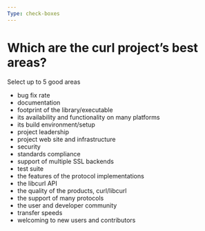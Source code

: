 ```yaml
---
Type: check-boxes
---
```


# Which are the curl project’s best areas?

Select up to 5 good areas

- bug fix rate
- documentation
- footprint of the library/executable
- its availability and functionality on many platforms
- its build environment/setup
- project leadership
- project web site and infrastructure
- security
- standards compliance
- support of multiple SSL backends
- test suite
- the features of the protocol implementations
- the libcurl API
- the quality of the products, curl/libcurl
- the support of many protocols
- the user and developer community
- transfer speeds
- welcoming to new users and contributors
